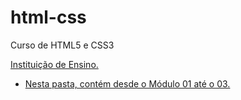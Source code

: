 # html-css
Curso de HTML5 e CSS3

<a href="https://www.cursoemvideo.com">Instituição de Ensino.

- Nesta pasta, contém desde o Módulo 01 até o 03.
